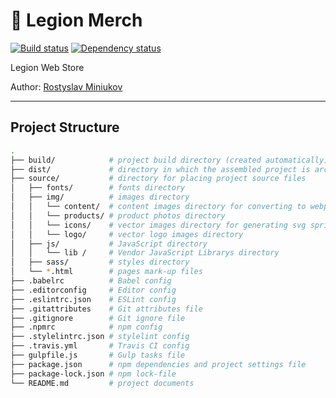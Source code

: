 # :hocho: Legion Merch

[![Build status][travis-image]][travis-url] [![Dependency status][dependency-image]][dependency-url]

Legion Web Store 

Author: [Rostyslav Miniukov](https://github.com/embyth/)

---

## Project Structure

```bash
.
├── build/            # project build directory (created automatically)
├── dist/             # directory in which the assembled project is archived (created automatically)
├── source/           # directory for placing project source files
│   ├── fonts/        # fonts directory
│   ├── img/          # images directory
│   │   └── content/  # content images directory for converting to webp format
│   │   └── products/ # product photos directory
│   │   └── icons/    # vector images directory for generating svg sprite
│   │   └── logo/     # vector logo images directory
│   ├── js/           # JavaScript directory
│   │   └── lib /     # Vendor JavaScript Librarys directory
│   ├── sass/         # styles directory
│   └── *.html        # pages mark-up files
├── .babelrc          # Babel config
├── .editorconfig     # Editor config
├── .eslintrc.json    # ESLint config
├── .gitattributes    # Git attributes file
├── .gitignore        # Git ignore file
├── .npmrc            # npm config
├── .stylelintrc.json # stylelint config
├── .travis.yml       # Travis CI config
├── gulpfile.js       # Gulp tasks file
├── package.json      # npm dependencies and project settings file
├── package-lock.json # npm lock-file
└── README.md         # project documents
```

[travis-image]: https://travis-ci.org/embyth/startup-gulp-template.svg?branch=master
[travis-url]: https://travis-ci.org/embyth/startup-gulp-template
[dependency-image]: https://david-dm.org/embyth/startup-gulp-template/dev-status.svg?style=flat-square
[dependency-url]: https://david-dm.org/embyth/startup-gulp-template?type=dev
